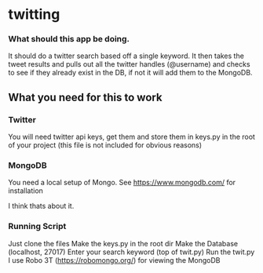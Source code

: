 # twitting

### What should this app be doing.
It should do a twitter search based off a single keyword.
It then takes the tweet results and pulls out all the twitter handles (@username)
and checks to see if they already exist in the DB, if not it will add them to the MongoDB.


## What you need for this to work

### Twitter
You will need twitter api keys, get them and store them in keys.py in the root of your project (this file is not included for obvious reasons)

### MongoDB
You need a local setup of Mongo. See https://www.mongodb.com/ for installation

I think thats about it.

### Running Script
Just clone the files
Make the keys.py in the root dir
Make the Database (localhost, 27017)
Enter your search keyword (top of twit.py)
Run the twit.py
I use Robo 3T (https://robomongo.org/) for viewing the MongoDB
